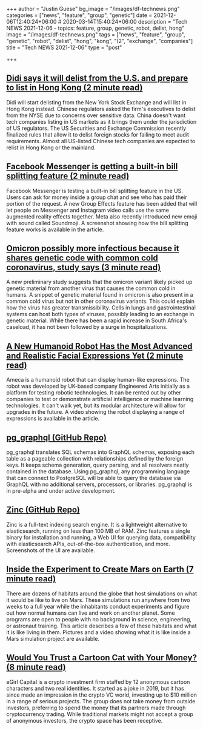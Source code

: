 +++
author = "Justin Guese"
bg_image = "/images/df-technews.png"
categories = ["news", "feature", "group", "genetic"]
date = 2021-12-06T12:40:24+06:00 # 2020-03-14T15:40:24+06:00
description = "Tech NEWS 2021-12-06 - topics: feature, group, genetic, robot, delist, hong"
image = "/images/df-technews.png"
tags = ["news", "feature", "group", "genetic", "robot", "delist", "hong", "kong", "(2", "exchange", "companies"]
title = "Tech NEWS 2021-12-06"
type = "post"

+++

## [Didi says it will delist from the U.S. and prepare to list in Hong Kong (2 minute read)](https://www.cnbc.com/2021/12/03/didi-on-delisting-from-us-and-list-in-hong-kong.html)

Didi will start delisting from the New York Stock Exchange and will list in Hong Kong instead. Chinese regulators asked the firm's executives to delist from the NYSE due to concerns over sensitive data. China doesn't want tech companies listing in US markets as it brings them under the jurisdiction of US regulators. The US Securities and Exchange Commission recently finalized rules that allow it to delist foreign stocks for failing to meet audit requirements. Almost all US-listed Chinese tech companies are expected to relist in Hong Kong or the mainland.

## [Facebook Messenger is getting a built-in bill splitting feature (2 minute read)](https://www.theverge.com/2021/12/3/22815981/facebook-messenger-bill-splitting-feature-meta-group-effects)

Facebook Messenger is testing a built-in bill splitting feature in the US. Users can ask for money inside a group chat and see who has paid their portion of the request. A new Group Effects feature has been added that will let people on Messenger and Instagram video calls use the same augmented reality effects together. Meta also recently introduced new emoji with sound called Soundmoji. A screenshot showing how the bill splitting feature works is available in the article.

## [Omicron possibly more infectious because it shares genetic code with common cold coronavirus, study says (3 minute read)](https://www.seattletimes.com/nation-world/omicron-possibly-more-infectious-because-it-shares-genetic-code-with-common-cold-coronavirus-study-says/)

A new preliminary study suggests that the omicron variant likely picked up genetic material from another virus that causes the common cold in humans. A snippet of genetic material found in omicron is also present in a common cold virus but not in other coronavirus variants. This could explain how the virus has greater transmissibility. Cells in lungs and gastrointestinal systems can host both types of viruses, possibly leading to an exchange in genetic material. While there has been a rapid increase in South Africa's caseload, it has not been followed by a surge in hospitalizations.

## [A New Humanoid Robot Has the Most Advanced and Realistic Facial Expressions Yet (2 minute read)](https://interestingengineering.com/a-new-humanoid-robot-has-the-most-advanced-and-realistic-facial-expressions-yet)

Ameca is a humanoid robot that can display human-like expressions. The robot was developed by UK-based company Engineered Arts initially as a platform for testing robotic technologies. It can be rented out by other companies to test or demonstrate artificial intelligence or machine learning technologies. It can't walk yet, but its modular architecture will allow for upgrades in the future. A video showing the robot displaying a range of expressions is available in the article.

## [pg_graphql (GitHub Repo)](https://github.com/supabase/pg_graphql)

pg_graphql translates SQL schemas into GraphQL schemas, exposing each table as a pageable collection with relationships defined by the foreign keys. It keeps schema generation, query parsing, and all resolvers neatly contained in the database. Using pg_graphql, any programming language that can connect to PostgreSQL will be able to query the database via GraphQL with no additional servers, processors, or libraries. pg_graphql is in pre-alpha and under active development.

## [Zinc (GitHub Repo)](https://github.com/prabhatsharma/zinc)

Zinc is a full-text indexing search engine. It is a lightweight alternative to elasticsearch, running on less than 100 MB of RAM. Zinc features a single binary for installation and running, a Web UI for querying data, compatibility with elasticsearch APIs, out-of-the-box authentication, and more. Screenshots of the UI are available.

## [Inside the Experiment to Create Mars on Earth (7 minute read)](https://www.smithsonianmag.com/science-nature/inside-experiment-mars-earth-180978842/)

There are dozens of habitats around the globe that host simulations on what it would be like to live on Mars. These simulations run anywhere from two weeks to a full year while the inhabitants conduct experiments and figure out how normal humans can live and work on another planet. Some programs are open to people with no background in science, engineering, or astronaut training. This article describes a few of these habitats and what it is like living in them. Pictures and a video showing what it is like inside a Mars simulation project are available.

## [Would You Trust a Cartoon Cat with Your Money? (8 minute read)](https://decrypt.co/87581/would-you-trust-a-cartoon-cat-with-your-money)

eGirl Capital is a crypto investment firm staffed by 12 anonymous cartoon characters and two real identities. It started as a joke in 2019, but it has since made an impression in the crypto VC world, investing up to $10 million in a range of serious projects. The group does not take money from outside investors, preferring to spend the money that its partners made through cryptocurrency trading. While traditional markets might not accept a group of anonymous investors, the crypto space has been receptive.

